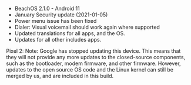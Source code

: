 * BeachOS 2.1.0 - Android 11
* January Security update (2021-01-05)
* Power menu issue has been fixed
* Dialer: Visual voicemail should work again where supported
* Updated translations for all apps, and the OS.
* Updates for all other includes apps.

Pixel 2:
Note:
Google has stopped updating this device. This means that
they will not provide any more updates to the closed-source components,
such as the bootloader, modem firmware, and other firmware.
However, updates to the open source OS code and the Linux kernel
can still be merged by us, and are included in this build.
